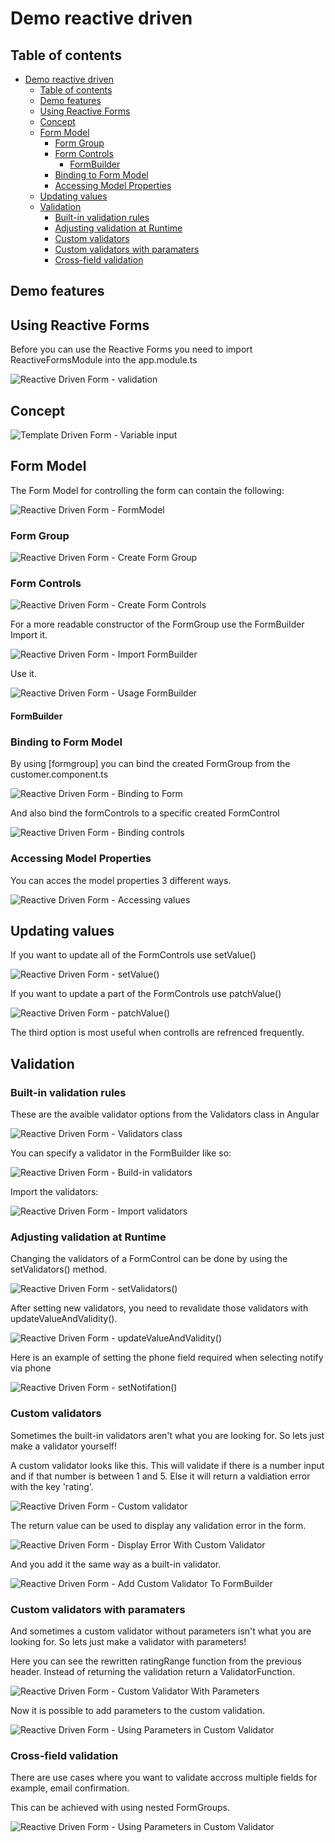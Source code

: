 # Demo reactive driven

## Table of contents
- [Demo reactive driven](#demo-reactive-driven)
  - [Table of contents](#table-of-contents)
  - [Demo features](#demo-features)
  - [Using Reactive Forms](#using-reactive-forms)
  - [Concept](#concept)
  - [Form Model](#form-model)
    - [Form Group](#form-group)
    - [Form Controls](#form-controls)
      - [FormBuilder](#formbuilder)
    - [Binding to Form Model](#binding-to-form-model)
    - [Accessing Model Properties](#accessing-model-properties)
  - [Updating values](#updating-values)
  - [Validation](#validation)
    - [Built-in validation rules](#built-in-validation-rules)
    - [Adjusting validation at Runtime](#adjusting-validation-at-runtime)
    - [Custom validators](#custom-validators)
    - [Custom validators with paramaters](#custom-validators-with-paramaters)
    - [Cross-field validation](#cross-field-validation)

## Demo features

## Using Reactive Forms

Before you can use the Reactive Forms you need to import ReactiveFormsModule into the app.module.ts

![Reactive Driven Form - validation](https://gitlab.pp-dcs.nl/BasvE/angular-knowledge-is-power/-/raw/main/reactive-forms/demo-reactive-driven/images/ImportReactiveFormsModule.PNG)

## Concept
![Template Driven Form - Variable input](https://gitlab.pp-dcs.nl/BasvE/angular-knowledge-is-power/-/raw/main/reactive-forms/demo-reactive-driven/images/ReactiveFormsConcept.png)

## Form Model
The Form Model for controlling the form can contain the following:

![Reactive Driven Form - FormModel](https://gitlab.pp-dcs.nl/BasvE/angular-knowledge-is-power/-/raw/main/reactive-forms/demo-reactive-driven/images/FormModel.PNG)

### Form Group
![Reactive Driven Form - Create Form Group](https://gitlab.pp-dcs.nl/BasvE/angular-knowledge-is-power/-/raw/main/reactive-forms/demo-reactive-driven/images/CreatingFormGroup.PNG)

### Form Controls
![Reactive Driven Form - Create Form Controls](https://gitlab.pp-dcs.nl/BasvE/angular-knowledge-is-power/-/raw/main/reactive-forms/demo-reactive-driven/images/CreatingFormControls.PNG)

For a more readable constructor of the FormGroup use the FormBuilder
Import it.

![Reactive Driven Form - Import FormBuilder](https://gitlab.pp-dcs.nl/BasvE/angular-knowledge-is-power/-/raw/main/reactive-forms/demo-reactive-driven/images/FormBuilderImport.PNG)

Use it.

![Reactive Driven Form - Usage FormBuilder](https://gitlab.pp-dcs.nl/BasvE/angular-knowledge-is-power/-/raw/main/reactive-forms/demo-reactive-driven/images/FormBuilderUsage.PNG)

#### FormBuilder


### Binding to Form Model
By using [formgroup] you can bind the created FormGroup from the customer.component.ts

![Reactive Driven Form - Binding to Form](https://gitlab.pp-dcs.nl/BasvE/angular-knowledge-is-power/-/raw/main/reactive-forms/demo-reactive-driven/images/BindingToForm.PNG)

And also bind the formControls to a specific created FormControl

![Reactive Driven Form - Binding controls](https://gitlab.pp-dcs.nl/BasvE/angular-knowledge-is-power/-/raw/main/reactive-forms/demo-reactive-driven/images/BindingFormControl.PNG)


### Accessing Model Properties
You can acces the model properties 3 different ways.

![Reactive Driven Form - Accessing values](https://gitlab.pp-dcs.nl/BasvE/angular-knowledge-is-power/-/raw/main/reactive-forms/demo-reactive-driven/images/AccessingModelProperties.PNG)

## Updating values

If you want to update all of the FormControls use setValue()

![Reactive Driven Form - setValue()](https://gitlab.pp-dcs.nl/BasvE/angular-knowledge-is-power/-/raw/main/reactive-forms/demo-reactive-driven/images/SetValue.PNG)

If you want to update a part of the FormControls use patchValue()

![Reactive Driven Form - patchValue()](https://gitlab.pp-dcs.nl/BasvE/angular-knowledge-is-power/-/raw/main/reactive-forms/demo-reactive-driven/images/AccessingModelProperties.PNG)

The third option is most useful when controlls are refrenced frequently.

## Validation

### Built-in validation rules
These are the avaible validator options from the Validators class in Angular

![Reactive Driven Form - Validators class](https://gitlab.pp-dcs.nl/BasvE/angular-knowledge-is-power/-/raw/main/reactive-forms/demo-reactive-driven/images/Built-inValidatorsClass.PNG)

You can specify a validator in the FormBuilder like so:

![Reactive Driven Form - Build-in validators](https://gitlab.pp-dcs.nl/BasvE/angular-knowledge-is-power/-/raw/main/reactive-forms/demo-reactive-driven/images/Built-inValidators.PNG)

Import the validators:

![Reactive Driven Form - Import validators](https://gitlab.pp-dcs.nl/BasvE/angular-knowledge-is-power/-/raw/main/reactive-forms/demo-reactive-driven/images/ImportValidators.PNG)


### Adjusting validation at Runtime
Changing the validators of a FormControl can be done by using the setValidators() method.

![Reactive Driven Form - setValidators()](https://gitlab.pp-dcs.nl/BasvE/angular-knowledge-is-power/-/raw/main/reactive-forms/demo-reactive-driven/images/SetValidators.PNG)

After setting new validators, you need to revalidate those validators  with updateValueAndValidity().

![Reactive Driven Form - updateValueAndValidity()](https://gitlab.pp-dcs.nl/BasvE/angular-knowledge-is-power/-/raw/main/reactive-forms/demo-reactive-driven/images/updateValueAndValidity.PNG)

Here is an example of setting the phone field required when selecting notify via phone

![Reactive Driven Form - setNotifation()](https://gitlab.pp-dcs.nl/BasvE/angular-knowledge-is-power/-/raw/main/reactive-forms/demo-reactive-driven/images/AdjustingValidationComponent.PNG)

### Custom validators
Sometimes the built-in validators aren't what you are looking for. So lets just make a validator yourself!

A custom validator looks like this.
This will validate if there is a number input and if that number is between 1 and 5. Else it will return a valdiation error with the key 'rating'.

![Reactive Driven Form - Custom validator](https://gitlab.pp-dcs.nl/BasvE/angular-knowledge-is-power/-/raw/main/reactive-forms/demo-reactive-driven/images/CustomValidatorRatingRange.PNG)

The return value can be used to display any validation error in the form.

![Reactive Driven Form - Display Error With Custom Validator](https://gitlab.pp-dcs.nl/BasvE/angular-knowledge-is-power/-/raw/main/reactive-forms/demo-reactive-driven/images/CustomValidatorError.PNG)


And you add it the same way as a built-in validator.

![Reactive Driven Form - Add Custom Validator To FormBuilder](https://gitlab.pp-dcs.nl/BasvE/angular-knowledge-is-power/-/raw/main/reactive-forms/demo-reactive-driven/images/UsingCustomValidator.PNG)


### Custom validators with paramaters
And sometimes a custom validator without parameters isn't what you are looking for. So lets just make a validator with parameters!

Here you can see the rewritten ratingRange function from the previous header.
Instead of returning the validation return a ValidatorFunction.

![Reactive Driven Form - Custom Validator With Parameters](https://gitlab.pp-dcs.nl/BasvE/angular-knowledge-is-power/-/raw/main/reactive-forms/demo-reactive-driven/images/RatingRangeParameters.PNG)

Now it is possible to add parameters to the custom validation.

![Reactive Driven Form - Using Parameters in Custom Validator](https://gitlab.pp-dcs.nl/BasvE/angular-knowledge-is-power/-/raw/main/reactive-forms/demo-reactive-driven/images/UsingParametersCustomValidator.PNG)

### Cross-field validation
There are use cases where you want to validate accross multiple fields for example, email confirmation.

This can be achieved with using nested FormGroups.

![Reactive Driven Form - Using Parameters in Custom Validator](https://gitlab.pp-dcs.nl/BasvE/angular-knowledge-is-power/-/raw/main/reactive-forms/demo-reactive-driven/images/NestedGroupValidation.PNG)